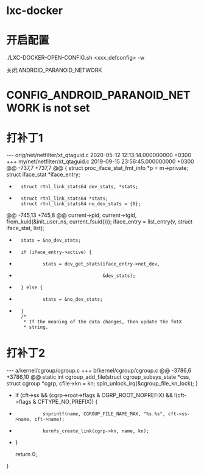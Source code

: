 # lxc-docker

# 开启配置

./LXC-DOCKER-OPEN-CONFIG.sh <xxx_defconfig> -w

关闭:ANDROID_PARANOID_NETWORK

# CONFIG_ANDROID_PARANOID_NETWORK is not set

# 打补丁1

--- orig/net/netfilter/xt_qtaguid.c     2020-05-12 12:13:14.000000000 +0300
+++ my/net/netfilter/xt_qtaguid.c       2019-09-15 23:56:45.000000000 +0300
@@ -737,7 +737,7 @@
{
        struct proc_iface_stat_fmt_info *p = m->private;
        struct iface_stat *iface_entry;
-       struct rtnl_link_stats64 dev_stats, *stats;
+       struct rtnl_link_stats64 *stats;
        struct rtnl_link_stats64 no_dev_stats = {0};  
@@ -745,13 +745,8 @@
        current->pid, current->tgid, from_kuid(&init_user_ns, current_fsuid()));
        iface_entry = list_entry(v, struct iface_stat, list);
+       stats = &no_dev_stats; 
-       if (iface_entry->active) {
-               stats = dev_get_stats(iface_entry->net_dev,
-                                     &dev_stats);
-       } else {
-               stats = &no_dev_stats;
-       }
        /*
         * If the meaning of the data changes, then update the fmtX
         * string.


# 打补丁2

--- a/kernel/cgroup/cgroup.c
+++ b/kernel/cgroup/cgroup.c
@@ -3786,6 +3786,10 @@ static int cgroup_add_file(struct cgroup_subsys_state *css, struct cgroup *cgrp,
 		cfile->kn = kn;
 		spin_unlock_irq(&cgroup_file_kn_lock);
 	}
+	if (cft->ss && (cgrp->root->flags & CGRP_ROOT_NOPREFIX) && !(cft->flags & CFTYPE_NO_PREFIX)) {
+				snprintf(name, CGROUP_FILE_NAME_MAX, "%s.%s", cft->ss->name, cft->name);
+				kernfs_create_link(cgrp->kn, name, kn);
+	}
 
 	return 0;

 }
 

